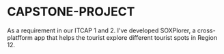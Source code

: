 # CAPSTONE-PROJECT

As a requirement in our ITCAP 1 and 2. I've developed SOXPlorer, a cross-platfform app that helps the tourist explore different tourist spots in Region 12.
